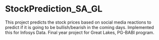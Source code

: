 # StockPrediction_SA_GL
This project predicts the stock prices based on social media reactions to predict if it is going to be bullish/bearish in the coming days.
Implemented this for Infosys Data.
Final year project for Great Lakes, PG-BABI program.
